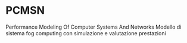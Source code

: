 # PCMSN
Performance Modeling Of Computer Systems And Networks
Modello di sistema fog computing con simulazione e valutazione prestazioni
